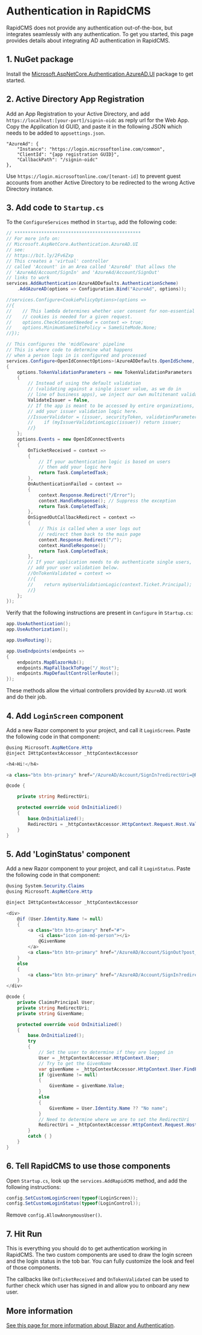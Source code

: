 # Authentication in RapidCMS

RapidCMS does not provide any authentication out-of-the-box, but integrates seamlessly with any
authentication. To get you started, this page provides details about integrating AD authentication in RapidCMS.

## 1. NuGet package

Install the [Microsoft.AspNetCore.Authentication.AzureAD.UI](https://www.nuget.org/packages/Microsoft.AspNetCore.Authentication.AzureAD.UI/3.0.0) package
to get started.

## 2. Active Directory App Registration

Add an App Registration to your Active Directory, and add `https://localhost:[your-port]/signin-oidc` as
reply url for the Web App. Copy the Application Id GUID, and paste it in the following JSON which needs to
be added to `appsettings.json`.

```
"AzureAd": {
    "Instance": "https://login.microsoftonline.com/common",
    "ClientId": "{app registration GUID}",
    "CallbackPath": "/signin-oidc"
},
```

Use `https://login.microsoftonline.com/[tenant-id]` to prevent guest accounts from another Active Directory to
be redirected to the wrong Active Directory instance.

## 3. Add code to `Startup.cs`

To the `ConfigureServices` method in `Startup`, add the following code:

```c#
// ***********************************************
// For more info on:
// Microsoft.AspNetCore.Authentication.AzureAD.UI
// see:
// https://bit.ly/2Fv6Zxp
// This creates a 'virtual' controller 
// called 'Account' in an Area called 'AzureAd' that allows the
// 'AzureAd/Account/SignIn' and 'AzureAd/Account/SignOut'
// links to work
services.AddAuthentication(AzureADDefaults.AuthenticationScheme)
    .AddAzureAD(options => Configuration.Bind("AzureAd", options));

//services.Configure<CookiePolicyOptions>(options =>
//{
//    // This lambda determines whether user consent for non-essential
//    // cookies is needed for a given request.
//    options.CheckConsentNeeded = context => true;
//    options.MinimumSameSitePolicy = SameSiteMode.None;
//});

// This configures the 'middleware' pipeline
// This is where code to determine what happens
// when a person logs in is configured and processed
services.Configure<OpenIdConnectOptions>(AzureADDefaults.OpenIdScheme, options =>
{
    options.TokenValidationParameters = new TokenValidationParameters
    {
        // Instead of using the default validation 
        // (validating against a single issuer value, as we do in
        // line of business apps), we inject our own multitenant validation logic
        ValidateIssuer = false,
        // If the app is meant to be accessed by entire organizations, 
        // add your issuer validation logic here.
        //IssuerValidator = (issuer, securityToken, validationParameters) => {
        //    if (myIssuerValidationLogic(issuer)) return issuer;
        //}
    };
    options.Events = new OpenIdConnectEvents
    {
        OnTicketReceived = context =>
        {
            // If your authentication logic is based on users 
            // then add your logic here
            return Task.CompletedTask;
        },
        OnAuthenticationFailed = context =>
        {
            context.Response.Redirect("/Error");
            context.HandleResponse(); // Suppress the exception
            return Task.CompletedTask;
        },
        OnSignedOutCallbackRedirect = context =>
        {
            // This is called when a user logs out
            // redirect them back to the main page
            context.Response.Redirect("/");
            context.HandleResponse();
            return Task.CompletedTask;
        },
        // If your application needs to do authenticate single users, 
        // add your user validation below.
        //OnTokenValidated = context =>
        //{
        //    return myUserValidationLogic(context.Ticket.Principal);
        //}
    };
});
```

Verify that the following instructions are present in `Configure` in `Startup.cs`:

```c#
app.UseAuthentication();
app.UseAuthorization();

app.UseRouting();

app.UseEndpoints(endpoints =>
{
    endpoints.MapBlazorHub();
    endpoints.MapFallbackToPage("/_Host");
    endpoints.MapDefaultControllerRoute();
});
```

These methods allow the virtual controllers provided by `AzureAD.UI` work and do their job.

## 4. Add `LoginScreen` component

Add a new Razor component to your project, and call it `LoginScreen`. Paste the following code in that component:

```c#
@using Microsoft.AspNetCore.Http
@inject IHttpContextAccessor _httpContextAccessor

<h4>Hi!</h4>

<a class="btn btn-primary" href="/AzureAD/Account/SignIn?redirectUri=@RedirectUri" target="_top">Login via AD</a>

@code {

    private string RedirectUri;

    protected override void OnInitialized()
    {
        base.OnInitialized();
        RedirectUri = _httpContextAccessor.HttpContext.Request.Host.Value;
    }
}
```

## 5. Add 'LoginStatus' component

Add a new Razor component to your project, and call it `LoginStatus`. Paste the following code in that component:

```c#
@using System.Security.Claims
@using Microsoft.AspNetCore.Http

@inject IHttpContextAccessor _httpContextAccessor

<div>
    @if (User.Identity.Name != null)
    {
        <a class="btn btn-primary" href="#">
            <i class="icon ion-md-person"></i>
            @GivenName
        </a>
        <a class="btn btn-primary" href="/AzureAD/Account/SignOut?post_logout_redirect_uri=@RedirectUri" target="_top">Logout</a>
    }
    else
    {
        <a class="btn btn-primary" href="/AzureAD/Account/SignIn?redirectUri=@RedirectUri" target="_top">Login</a>
    }
</div>

@code {
    private ClaimsPrincipal User;
    private string RedirectUri;
    private string GivenName;

    protected override void OnInitialized()
    {
        base.OnInitialized();
        try
        {
            // Set the user to determine if they are logged in
            User = _httpContextAccessor.HttpContext.User;
            // Try to get the GivenName
            var givenName = _httpContextAccessor.HttpContext.User.FindFirst(ClaimTypes.GivenName);
            if (givenName != null)
            {
                GivenName = givenName.Value;
            }
            else
            {
                GivenName = User.Identity.Name ?? "No name";
            }
            // Need to determine where we are to set the RedirectUri
            RedirectUri = _httpContextAccessor.HttpContext.Request.Host.Value;
        }
        catch { }
    }
}
```

## 6. Tell RapidCMS to use those components

Open `Startup.cs`,  look up the `services.AddRapidCMS` method, and add the following instructions:

```c#
config.SetCustomLoginScreen(typeof(LoginScreen));
config.SetCustomLoginStatus(typeof(LoginControl));
```

Remove `config.AllowAnonymousUser()`.

## 7. Hit Run

This is everything you should do to get authentication working in RapidCMS. The two custom components are
used to draw the login screen and the login status in the tob bar. You can fully customize the look and feel of
those components.

The callbacks like `OnTicketReceived` and `OnTokenValidated` can be used to further check which user has signed
in and allow you to onboard any new user. 

## More information

[See this page for more information about Blazor and Authentication](https://devblogs.microsoft.com/aspnet/configuring-a-server-side-blazor-app-with-azure-app-configuration/).